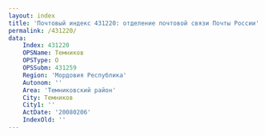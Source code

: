 ```yaml
---
layout: index
title: 'Почтовый индекс 431220: отделение почтовой связи Почты России'
permalink: /431220/
data:
    Index: 431220
    OPSName: Темников
    OPSType: О
    OPSSubm: 431259
    Region: 'Мордовия Республика'
    Autonom: ''
    Area: 'Темниковский район'
    City: Темников
    City1: ''
    ActDate: '20080206'
    IndexOld: ''
---
```

